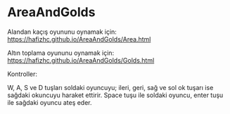 # AreaAndGolds

Alandan kaçış oyununu oynamak için: https://hafizhc.github.io/AreaAndGolds/Area.html

Altın toplama oyununu oynamak için: https://hafizhc.github.io/AreaAndGolds/Golds.html

Kontroller:

W, A, S ve D tuşları soldaki oyuncuyu; ileri, geri, sağ ve sol ok tuşarı ise sağdaki okuncuyu haraket ettirir. 
Space tuşu ile soldaki oyuncu, enter tuşu ile sağdaki oyuncu ateş eder.

